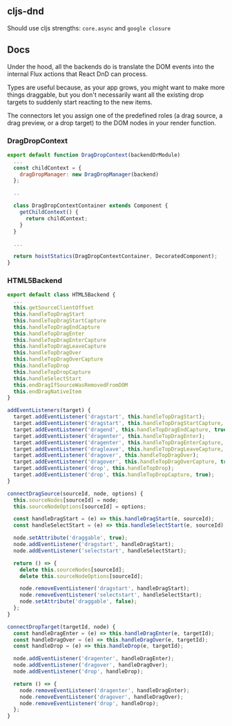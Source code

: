 
## cljs-dnd

Should use cljs strengths: `core.async` and `google closure`

##  Docs

Under the hood, all the backends do is translate the DOM events into the internal Flux
actions that React DnD can process.

Types are useful because, as your app grows, you might want to make more things draggable, but you don't necessarily want all the existing drop targets to suddenly start reacting to the new items.

The connectors let you assign one of the predefined roles (a drag source, a drag preview, or a drop target) to the DOM nodes in your render function.

###  DragDropContext

```js
export default function DragDropContext(backendOrModule)
  ...
  const childContext = {
    dragDropManager: new DragDropManager(backend)
  };

  ..

  class DragDropContextContainer extends Component {
    getChildContext() {
      return childContext;
    }
  }

  ...

  return hoistStatics(DragDropContextContainer, DecoratedComponent);
}
```


### HTML5Backend

```js
export default class HTML5Backend {
  ...
  this.getSourceClientOffset
  this.handleTopDragStart
  this.handleTopDragStartCapture
  this.handleTopDragEndCapture
  this.handleTopDragEnter
  this.handleTopDragEnterCapture
  this.handleTopDragLeaveCapture
  this.handleTopDragOver
  this.handleTopDragOverCapture
  this.handleTopDrop
  this.handleTopDropCapture
  this.handleSelectStart
  this.endDragIfSourceWasRemovedFromDOM
  this.endDragNativeItem
}
```

```js
addEventListeners(target) {
  target.addEventListener('dragstart', this.handleTopDragStart);
  target.addEventListener('dragstart', this.handleTopDragStartCapture, true);
  target.addEventListener('dragend', this.handleTopDragEndCapture, true);
  target.addEventListener('dragenter', this.handleTopDragEnter);
  target.addEventListener('dragenter', this.handleTopDragEnterCapture, true);
  target.addEventListener('dragleave', this.handleTopDragLeaveCapture, true);
  target.addEventListener('dragover', this.handleTopDragOver);
  target.addEventListener('dragover', this.handleTopDragOverCapture, true);
  target.addEventListener('drop', this.handleTopDrop);
  target.addEventListener('drop', this.handleTopDropCapture, true);
}
```

```js
connectDragSource(sourceId, node, options) {
  this.sourceNodes[sourceId] = node;
  this.sourceNodeOptions[sourceId] = options;

  const handleDragStart = (e) => this.handleDragStart(e, sourceId);
  const handleSelectStart = (e) => this.handleSelectStart(e, sourceId);

  node.setAttribute('draggable', true);
  node.addEventListener('dragstart', handleDragStart);
  node.addEventListener('selectstart', handleSelectStart);

  return () => {
    delete this.sourceNodes[sourceId];
    delete this.sourceNodeOptions[sourceId];

    node.removeEventListener('dragstart', handleDragStart);
    node.removeEventListener('selectstart', handleSelectStart);
    node.setAttribute('draggable', false);
  };
}

connectDropTarget(targetId, node) {
  const handleDragEnter = (e) => this.handleDragEnter(e, targetId);
  const handleDragOver = (e) => this.handleDragOver(e, targetId);
  const handleDrop = (e) => this.handleDrop(e, targetId);

  node.addEventListener('dragenter', handleDragEnter);
  node.addEventListener('dragover', handleDragOver);
  node.addEventListener('drop', handleDrop);

  return () => {
    node.removeEventListener('dragenter', handleDragEnter);
    node.removeEventListener('dragover', handleDragOver);
    node.removeEventListener('drop', handleDrop);
  };
}
```
